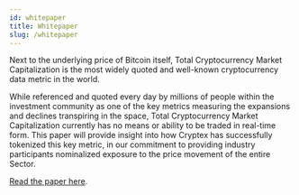 ```yaml
---
id: whitepaper
title: Whitepaper
slug: /whitepaper
---
```


Next to the underlying price of Bitcoin itself, Total Cryptocurrency Market Capitalization is the most widely quoted and well-known cryptocurrency data metric in the world.

While referenced and quoted every day by millions of people within the investment community as one of the key metrics measuring the expansions and declines transpiring in the space, Total Cryptocurrency Market Capitalization currently has no means or ability to be traded in real-time form. This paper will provide insight into how Cryptex has successfully tokenized this key metric, in our commitment to providing industry participants nominalized exposure to the price movement of the entire Sector.

[Read the paper here](https://docs.google.com/document/d/14dFpXqlzrFqUbG7RFWcyP5z-4VTeUFMNyKo81nbYySQ/edit?usp=sharing).
